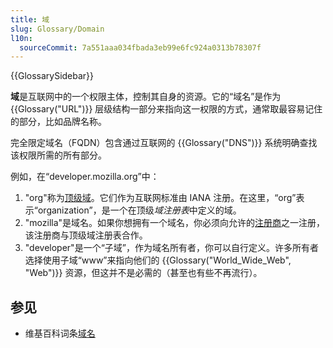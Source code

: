```yaml
---
title: 域
slug: Glossary/Domain
l10n:
  sourceCommit: 7a551aaa034fbada3eb99e6fc924a0313b78307f
---
```


{{GlossarySidebar}}

**域**是互联网中的一个权限主体，控制其自身的资源。它的“域名”是作为 {{Glossary("URL")}} 层级结构一部分来指向这一权限的方式，通常取最容易记住的部分，比如品牌名称。

完全限定域名（FQDN）包含通过互联网的 {{Glossary("DNS")}} 系统明确查找该权限所需的所有部分。

例如，在“developer.mozilla.org”中：

1. "org"称为[顶级域](https://zh.wikipedia.org/wiki/Top-頂級域)。它们作为互联网标准由 IANA 注册。在这里，“org”表示“organization”，是一个在顶级*域注册表*中定义的域。
2. "mozilla"是域名。如果你想拥有一个域名，你必须向允许的[注册商](https://zh.wikipedia.org/wiki/域名注册商)之一注册，该注册商与顶级域注册表合作。
3. "developer"是一个“子域”，作为域名所有者，你可以自行定义。许多所有者选择使用子域“www”来指向他们的 {{Glossary("World_Wide_Web", "Web")}} 资源，但这并不是必需的（甚至也有些不再流行）。

## 参见

- 维基百科词条[域名](https://zh.wikipedia.org/wiki/域名)
